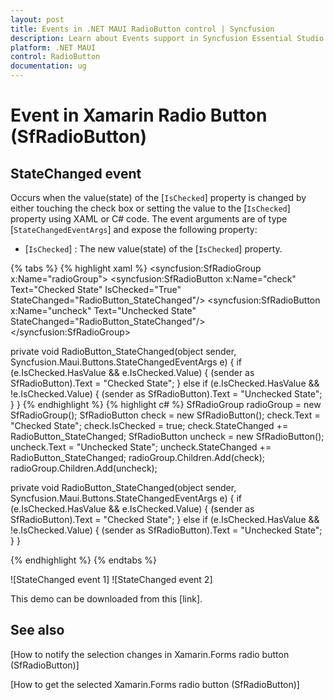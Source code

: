 ```yaml
---
layout: post
title: Events in .NET MAUI RadioButton control | Syncfusion
description: Learn about Events support in Syncfusion Essential Studio .NET MAUI RadioButton control, its elements and more.
platform: .NET MAUI
control: RadioButton
documentation: ug
---
```


# Event in Xamarin Radio Button (SfRadioButton)

## StateChanged event

Occurs when the value(state) of the [`IsChecked`] property is changed by either touching the check box or setting the value to the [`IsChecked`] property using XAML or C# code. The event arguments are of type [`StateChangedEventArgs`] and expose the following property:

* [`IsChecked`] : The new value(state) of the [`IsChecked`] property.

{% tabs %}
{% highlight xaml %}
<syncfusion:SfRadioGroup x:Name="radioGroup">
<syncfusion:SfRadioButton x:Name="check" Text="Checked State" IsChecked="True" StateChanged="RadioButton_StateChanged"/>
<syncfusion:SfRadioButton x:Name="uncheck" Text="Unchecked  State" StateChanged="RadioButton_StateChanged"/>
</syncfusion:SfRadioGroup>

private void RadioButton_StateChanged(object sender, Syncfusion.Maui.Buttons.StateChangedEventArgs e)
 {
    if (e.IsChecked.HasValue && e.IsChecked.Value)
    {
        (sender as SfRadioButton).Text = "Checked State";
    }
    else if (e.IsChecked.HasValue && !e.IsChecked.Value)
    {
        (sender as SfRadioButton).Text = "Unchecked State";
    }
 }
{% endhighlight %}
{% highlight c# %}
SfRadioGroup radioGroup = new SfRadioGroup();
SfRadioButton check = new SfRadioButton();
check.Text = "Checked State";
check.IsChecked = true;
check.StateChanged += RadioButton_StateChanged;
SfRadioButton uncheck = new SfRadioButton();
uncheck.Text = "Unchecked State";
uncheck.StateChanged += RadioButton_StateChanged;
radioGroup.Children.Add(check);
radioGroup.Children.Add(uncheck);

private void RadioButton_StateChanged(object sender, Syncfusion.Maui.Buttons.StateChangedEventArgs e)
 {
    if (e.IsChecked.HasValue && e.IsChecked.Value)
    {
        (sender as SfRadioButton).Text = "Checked State";
    }
    else if (e.IsChecked.HasValue && !e.IsChecked.Value)
    {
        (sender as SfRadioButton).Text = "Unchecked State";
    }
 }
 
{% endhighlight %}
{% endtabs %}

![StateChanged event 1]
![StateChanged event 2]

This demo can be downloaded from this [link].

## See also

[How to notify the selection changes in Xamarin.Forms radio button (SfRadioButton)]
 
[How to get the selected Xamarin.Forms radio button (SfRadioButton)]
